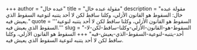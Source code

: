 +++
author = "عبده خال"
title = "مقولة عبده خال"
description = "مقولة عبده خال: السقوط هو القانون الأزلي، وكلنا ساقط لكن لا أحد يتنبه لنوعية السقوط الذي يعيش فيه."
quote = '''السقوط هو القانون الأزلي، وكلنا ساقط لكن لا أحد يتنبه لنوعية السقوط الذي يعيش فيه.'''
slug = "السقوط-هو-القانون-الأزلي-وكلنا-ساقط-لكن-لا-أحد-يتنبه-لنوعية-السقوط-الذي-يعيش-فيه"
+++
السقوط هو القانون الأزلي، وكلنا ساقط لكن لا أحد يتنبه لنوعية السقوط الذي يعيش فيه.

